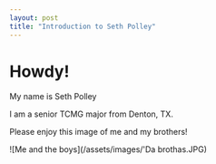 ```yaml
---
layout: post
title: "Introduction to Seth Polley"
---
```


# Howdy! 

My name is Seth Polley

I am a senior TCMG major from Denton, TX.

Please enjoy this image of me and my brothers! 

![Me and the boys](/assets/images/'Da brothas.JPG) 
